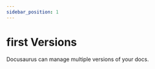 ```yaml
---
sidebar_position: 1
---
```


# first Versions

Docusaurus can manage multiple versions of your docs.

